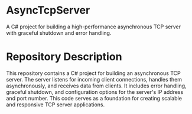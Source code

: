 # AsyncTcpServer
A C# project for building a high-performance asynchronous TCP server with graceful shutdown and error handling.

# Repository Description
This repository contains a C# project for building an asynchronous TCP server. The server listens for incoming client connections, handles them asynchronously, and receives data from clients. It includes error handling, graceful shutdown, and configuration options for the server's IP address and port number. This code serves as a foundation for creating scalable and responsive TCP server applications.
